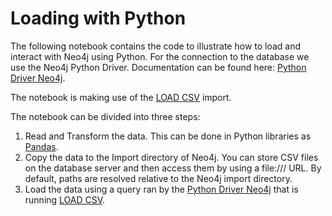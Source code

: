 # Loading with Python

The following notebook contains the code to illustrate how to load and interact with Neo4j using Python. For the connection to the database we use the Neo4j Python Driver. Documentation can be found here: [Python Driver Neo4j](https://neo4j.com/docs/api/python-driver/current/).

The notebook is making use of the [LOAD CSV](https://neo4j.com/docs/cypher-manual/current/clauses/load-csv/) import. 

The notebook can be divided into three steps: 
1. Read and Transform the data. This can be done in Python libraries as [Pandas](https://pandas.pydata.org/docs/). 
2. Copy the data to the Import directory of Neo4j. You can store CSV files on the database server and then access them by using a file:/// URL. By default, paths are resolved relative to the Neo4j import directory.
3. Load the data using a query ran by the [Python Driver Neo4j](https://neo4j.com/docs/api/python-driver/current/) that is running [LOAD CSV](https://neo4j.com/docs/cypher-manual/current/clauses/load-csv/). 
